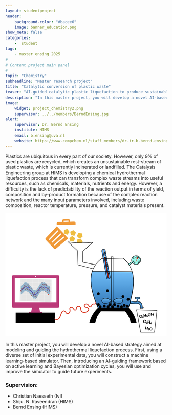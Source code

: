 ```yaml
---
layout: studentproject
header: 
    background-color: "#bacee6"
    image: banner_education.png
show_meta: false	
categories:
    -  student
tags:
    - master ensing 2025
#
# Content project main panel
#
topic: "Chemistry"
subheadline: "Master research project"
title: "Catalytic conversion of plastic waste"
teaser: "AI-guided catalytic plastic liquefaction to produce sustainable molecules"
description: "In this master project, you will develop a novel AI-based strategy aimed at modeling and guiding a hydrothermal catalytic liquefaction process."
image:
    widget: project_chemistry2.png
    supervisor: ../../members/BerndEnsing.jpg
alert:
    supervisor: Dr. Bernd Ensing
    institute: HIMS
    email: b.ensing@uva.nl
    website: https://www.compchem.nl/staff_members/dr-ir-b-bernd-ensing
---
```



Plastics are ubiquitous in every part of our society. However, only 9% of used plastics are recycled, which creates an unsustainable rest-stream of plastic waste, which is currently incinerated or landfilled. The Catalysis Engineering group at HIMS is developing a chemical hydrothermal liquefaction process that can transform complex waste streams into useful resources, such as chemicals, materials, nutrients and energy. However, a difficulty is the lack of predictability of the reaction output in terms of yield, composition and by-product formation because of the complex reaction network and the many input parameters involved, including waste composition, reactor temperature, pressure, and catalyst materials present.

![Student Project](../../images//ai4smm_student_project1.png "Title")


In this master project, you will develop a novel AI-based strategy aimed at modeling and guiding the hydrothermal liquefaction process. First, using a diverse set of initial experimental data, you will construct a machine learning-based simulator. Then, introducing an AI-guiding framework based on active learning and Bayesian optimization cycles, you will use and improve the simulator to guide future experiments.

### Supervision:
* Christian Naesseth (IvI)
* Shiju. N. Raveendran (HIMS)
* Bernd Ensing (HIMS)

